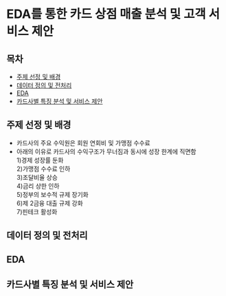 # EDA를 통한 카드 상점 매출 분석 및 고객 서비스 제안

## 목차   
- [주제 선정 및 배경](#주제-선정-및-배경)   
- [데이터 정의 및 전처리]()   
- [EDA]()   
- [카드사별 특징 분석 및 서비스 제안 ]()   

## 주제 선정 및 배경   
- 카드사의 주요 수익원은 회원 연회비 및 가맹점 수수료
- 아래의 이유로 카드사의 수익구조가 무너짐과 동시에 성장 한계에 직면함   
  1)경제 성장률 둔화   
  2)가맹점 수수료 인하   
  3)조달비율 상승   
  4)금리 상한 인하   
  5)정부의 보수적 규제 장기화   
  6)제 2금융 대출 규제 강화   
  7)핀테크 활성화   


## 데이터 정의 및 전처리



## EDA



## 카드사별 특징 분석 및 서비스 제안 
